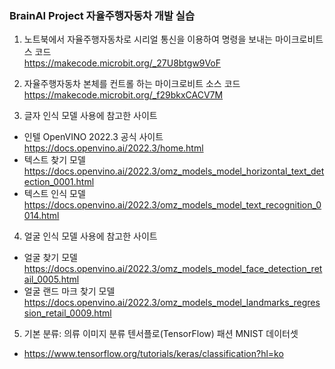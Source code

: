### BrainAI Project 자율주행자동차 개발 실습

1. 노트북에서 자율주행자동차로 시리얼 통신을 이용하여 명령을 보내는 마이크로비트 스 코드 <br>
https://makecode.microbit.org/_27U8btgw9VoF

2. 자율주행자동차 본체를 컨트롤 하는 마이크로비트 소스 코드<br>
https://makecode.microbit.org/_f29bkxCACV7M

3. 글자 인식 모델 사용에 참고한 사이트
- 인텔 OpenVINO 2022.3 공식 사이트  https://docs.openvino.ai/2022.3/home.html
- 텍스트 찾기 모델  https://docs.openvino.ai/2022.3/omz_models_model_horizontal_text_detection_0001.html
- 텍스트 인식 모델  https://docs.openvino.ai/2022.3/omz_models_model_text_recognition_0014.html

4. 얼굴 인식 모델 사용에 참고한 사이트
- 얼굴 찾기 모델  https://docs.openvino.ai/2022.3/omz_models_model_face_detection_retail_0005.html
- 얼굴 랜드 마크 찾기 모델  https://docs.openvino.ai/2022.3/omz_models_model_landmarks_regression_retail_0009.html

5. 기본 분류: 의류 이미지 분류 텐서플로(TensorFlow) 패션 MNIST 데이터셋
- https://www.tensorflow.org/tutorials/keras/classification?hl=ko
